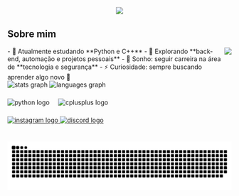 <!-- Banner animado -->
<p align="center">
  <img src="https://readme-typing-svg.herokuapp.com?font=Fira+Code&size=22&duration=4000&pause=1000&color=00F7F7&center=true&vCenter=true&width=600&lines=👋+Olá,+eu+sou+Jefferson!;💻+Programador+Júnior;🚀+Sempre+aprendendo+novas+tecnologias">
</p>

<h2 align="left">Sobre mim</h2>
<img align="right" height="150" src="https://media1.tenor.com/m/nPd-ijwBSKQAAAAd/hacker-pc.gif"  />
- 🔭 Atualmente estudando **Python e C++**  
- 🌱 Explorando **back-end, automação e projetos pessoais**  
- 🎯 Sonho: seguir carreira na área de **tecnologia e segurança**  
- ⚡ Curiosidade: sempre buscando aprender algo novo 🚀  

<div align="left">
  <img src="https://github-readme-stats.vercel.app/api?username=jeffpro013&hide_title=false&hide_rank=false&show_icons=true&include_all_commits=true&count_private=true&disable_animations=false&theme=github_dark&locale=pt-br&hide_border=false" height="150" alt="stats graph"  />
<img src="https://github-readme-stats.vercel.app/api/top-langs?username=jeffpro013&locale=pt-br&hide_title=false&layout=compact&card_width=320&langs_count=5&theme=github_dark&hide_border=false" height="150" alt="languages graph"  />
</div>

###

<div align="left">
  <img src="https://cdn.jsdelivr.net/gh/devicons/devicon/icons/python/python-original.svg" height="30" alt="python logo"  />
  <img width="12" />
  <img src="https://cdn.jsdelivr.net/gh/devicons/devicon/icons/cplusplus/cplusplus-original.svg" height="30" alt="cplusplus logo"  />
</div>

###

<div align="left">
  <a href="https://www.instagram.com/jeffin___031/" target="_blank">
    <img src="https://img.shields.io/static/v1?message=Instagram&logo=instagram&label=&color=E4405F&logoColor=white&labelColor=&style=for-the-badge" height="35" alt="instagram logo"  />
  </a>
  <a href="https://discord.com/users/jefferson7950" target="_blank">
    <img src="https://img.shields.io/static/v1?message=Discord&logo=discord&label=&color=7289DA&logoColor=white&labelColor=&style=for-the-badge" height="35" alt="discord logo"  />
  </a>
</div>

###

<br clear="both">

<picture>
  <source
    media="(prefers-color-scheme: dark)"
    srcset="https://raw.githubusercontent.com/platane/snk/output/github-contribution-grid-snake-dark.svg"
  />
  <source
    media="(prefers-color-scheme: light)"
    srcset="https://raw.githubusercontent.com/platane/snk/output/github-contribution-grid-snake.svg"
  />
  <img
    alt="github contribution grid snake animation"
    src="https://raw.githubusercontent.com/platane/snk/output/github-contribution-grid-snake.svg"
  />
</picture>
